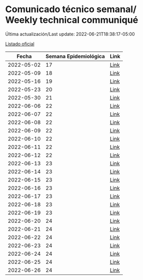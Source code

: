 # Comunicado técnico semanal/ Weekly technical communiqué

Última actualización/Last update: 2022-06-21T18:38:17-05:00

[Listado oficial](https://www.gob.mx/salud/prensa/comunicado-tecnico-semanal-covid-19)

| Fecha      | Semana Epidemiológica | Link        |
| ---------- | --------------------- | ----------- |
| 2022-05-02 | 17 | [Link](https://www.gob.mx/salud/prensa/comunicado-tecnico-semanal-covid-19) |
| 2022-05-09 | 18 | [Link](https://www.gob.mx/salud/prensa/comunicado-tecnico-semanal-covid-19-301267) |
| 2022-05-16 | 19 | [Link](https://www.gob.mx/salud/prensa/comunicado-tecnico-semanal-covid-19-301958) |
| 2022-05-23 | 20 | [Link](https://www.gob.mx/salud/prensa/comunicado-tecnico-semanal-covid-19-302828) |
| 2022-05-30 | 21 | [Link](https://www.gob.mx/salud/prensa/comunicado-tecnico-semanal-covid-19-303903) |
| 2022-06-06 | 22 | [Link](https://www.gob.mx/salud/prensa/comunicado-tecnico-semanal-covid-19-304448) |
| 2022-06-07 | 22 | [Link](https://www.gob.mx/salud/prensa/comunicado-tecnico-diario-covid-19-304550) |
| 2022-06-08 | 22 | [Link](https://www.gob.mx/salud/prensa/comunicado-tecnico-diario-covid-19-304620) |
| 2022-06-09 | 22 | [Link](https://www.gob.mx/salud/prensa/comunicado-tecnico-diario-covid-19-304697) |
| 2022-06-10 | 22 | [Link](https://www.gob.mx/salud/prensa/comunicado-tecnico-diario-covid-19-304766) |
| 2022-06-11 | 22 | [Link](https://www.gob.mx/salud/prensa/comunicado-tecnico-diario-covid-19-304814) |
| 2022-06-12 | 22 | [Link](https://www.gob.mx/salud/prensa/comunicado-tecnico-diario-covid-19-304842) |
| 2022-06-13 | 23 | [Link](https://www.gob.mx/salud/prensa/comunicado-tecnico-diario-covid-19-304937) |
| 2022-06-14 | 23 | [Link](https://www.gob.mx/salud/prensa/comunicado-tecnico-diario-covid-19-305111) |
| 2022-06-15 | 23 | [Link](https://www.gob.mx/salud/prensa/comunicado-tecnico-diario-covid-19-305117) |
| 2022-06-16 | 23 | [Link](https://www.gob.mx/salud/prensa/comunicado-tecnico-diario-covid-19-305353) |
| 2022-06-17 | 23 | [Link](https://www.gob.mx/salud/prensa/comunicado-tecnico-diario-covid-19-305455) |
| 2022-06-18 | 23 | [Link](https://www.gob.mx/salud/prensa/comunicado-tecnico-diario-covid-19-305492) |
| 2022-06-19 | 23 | [Link](https://www.gob.mx/salud/prensa/comunicado-tecnico-diario-covid-19-305492) |
| 2022-06-20 | 24 | [Link](https://www.gob.mx/salud/prensa/comunicado-tecnico-diario-covid-19-305557) |
| 2022-06-21 | 24 | [Link](https://www.gob.mx/salud/prensa/comunicado-tecnico-diario-covid-19-305776) |
| 2022-06-22 | 24 | [Link](https://www.gob.mx/salud/prensa/comunicado-tecnico-diario-covid-19-305891) |
| 2022-06-23 | 24 | [Link](https://www.gob.mx/salud/prensa/comunicado-tecnico-diario-covid-19-305953) |
| 2022-06-24 | 24 | [Link](https://www.gob.mx/salud/prensa/comunicado-tecnico-diario-covid-19-305957) |
| 2022-06-25 | 24 | [Link](https://www.gob.mx/salud/prensa/comunicado-tecnico-diario-covid-19-305960) |
| 2022-06-26 | 24 | [Link](https://www.gob.mx/salud/prensa/comunicado-tecnico-diario-covid-19-305963) |
